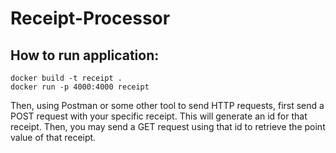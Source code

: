 # Receipt-Processor

## How to run application:
```
docker build -t receipt .
docker run -p 4000:4000 receipt
```
Then, using Postman or some other tool to send HTTP requests, first send a POST request with your specific receipt. This will generate an id for that receipt. Then, you may send a GET request using that id to retrieve the point value of that receipt.
